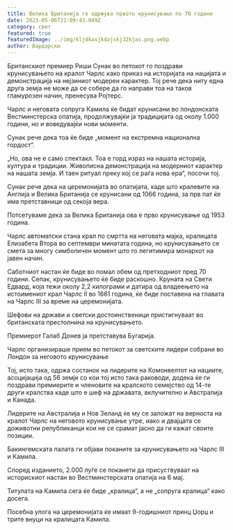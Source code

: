 ```yaml
---
title: Велика Британија го одржува првото крунисување по 70 години
date: 2023-05-06T21:09:43.049Z
category: свет
featured: true
featuredImage: ../img/kljdkasjkdajskj32kjas.png.webp
author: Вардарски
---
```


Британскиот премиер Риши Сунак во петокот го поздрави крунисувањето на кралот Чарлс како приказ на историјата на нацијата и демонстрација на нејзиниот модерен карактер. Тој рече дека ниту една друга земја не може да се собере да го направи тоа на таков гламурозен начин, пренесува Ројтерс.

Чарлс и неговата сопруга Камила ќе бидат крунисани во лондонската Вестминстерска опатија, продолжувајќи ја традицијата од околу 1.000 години, но и воведувајќи нови моменти.

Сунак рече дека тоа ќе биде „момент на екстремна национална гордост“.

„Но, ова не е само спектакл. Тоа е горд израз на нашата историја, култура и традиции. Живописна демонстрација на модерниот карактер на нашата земја. И таен ритуал преку кој се раѓа нова ера“, посочи тој.

Сунак рече дека на церемонијата во опатијата, каде што кралевите на Англија и Велика Британија се крунисани од 1066 година, за прв пат ќе има претставници од секоја вера.

Потсетуваме дека за Велика Британија ова е прво крунисување од 1953 година.

Чарлс автоматски стана крал по смртта на неговата мајка, кралицата Елизабета Втора во септември минатата година, но крунисувањето се смета за многу симболичен момент што го легитимира монархот на јавен начин.

Саботниот настан ќе биде во помал обем од претходниот пред 70 години. Сепак, крунисувањето ќе биде раскошно. Круната на Свети Едвард, која тежи околу 2,2 килограми и датира од владеењето на истоимениот крал Чарлс II во 1661 година, ќе биде поставена на главата на Чарлс III за време на церемонијата.

Шефови на држави и светски достоинственици пристигнуваат во британската престолнина на крунисувањето.

Премиерот Галаб Донев ја претставува Бугарија.

Чарлс организираше прием во петокот за светските лидери собрани во Лондон за неговото крунисување

Тој, исто така, одржа состанок на лидерите на Комонвелтот на нациите, асоцијација од 56 земји со кои тој исто така раководи, додека ќе ги поздрави премиерите и членовите на кралското семејство од 14-те други кралства каде што е шеф на државата, вклучително и Австралија и Канада.

Лидерите на Австралија и Нов Зеланд ќе му се заложат на верноста на кралот Чарлс на неговото крунисување утре, иако и двајцата се доживотни републиканци кои не се срамат јасно да ги кажат своите позиции.

Бакингемската палата ги објави поканите за крунисувањето на Чарлс III и Камила.

Според изданието, 2.000 луѓе се поканети да присуствуваат на историскиот настан во Вестминстерската опатија на 6 мај.

Титулата на Камила сега ќе биде „кралица“, а не „сопруга кралица“ како досега.

Посебна улога на церемонијата ќе имаат 9-годишниот принц Џорџ и трите внуци на кралицата Камила.
